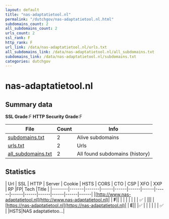```yaml
---
layout: default
title: "nas-adaptatietool.nl"
permalink: "/dutchgov/nas-adaptatietool.nl.html"
subdomains_count: 2
all_subdomains_count: 2
urls_count: 2
ssl_rank: F
http_rank: F
url_link: /data/nas-adaptatietool.nl/urls.txt
all_subdomains_link: /data/nas-adaptatietool.nl/all_subdomains.txt
subdomains_link: /data/nas-adaptatietool.nl/subdomains.txt
categories: dutchgov
---
```



# nas-adaptatietool.nl
## Summary data


**SSL Grade**:F
**HTTP Security Grade**:F


| File       | Count | Info |
|------------|-------|------|
|[subdomains.txt](/data/nas-adaptatietool.nl/subdomains.txt)|2|Alive subdomains|
|[urls.txt](/data/nas-adaptatietool.nl/urls.txt)|2|Urls|
|[all_subdomains.txt](/data/nas-adaptatietool.nl/all_subdomains.txt)|2|All found subdomains (history)|


## Statistics


| Url | SSL | HTTP | Server | Cookie | HSTS | CORS | CTO | CSP | XFO | XXP | RP |FP| Tech |Title |
|--------|-------|-------|------|------|------|------|------|------|------|------|------|------|------|
|[http://www.nas-adaptatietool.nl](http://www.nas-adaptatietool.nl)| | **F**|| | | | | | | | :white_check_mark: | |||
|[https://nas-adaptatietool.nl](https://nas-adaptatietool.nl)| | **E**|| |:white_check_mark: | | | | | | :white_check_mark: | |HSTS|NAS adaptatietoo...|